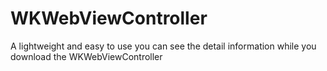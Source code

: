 # WKWebViewController
A lightweight and easy to use 
you can see the detail information while you download the WKWebViewController
